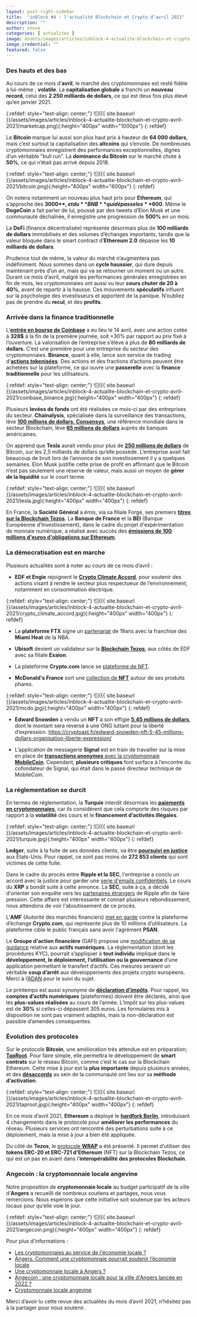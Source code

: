 ```yaml
---
layout: post-right-sidebar
title:  "inBlock #4 : l'actualité Blockchain et Crypto d'avril 2021"
description: ""
author: steve
categories: [ actualites ]
image: assets/images/articles/inblock-4-actualite-blockchain-et-crypto-avril-2021/1.png
image_credential: ""
featured: false
---
```


### Des hauts et des bas

Au cours de ce mois d’**avril**, le marché des cryptomonnaies est resté fidèle à lui-même ; **volatile**. La **capitalisation globale** a franchi un **nouveau record**, celui des **2 250 milliards de dollars**, ce qui est deux fois plus élevé qu’en janvier 2021. 

{:refdef: style="text-align: center;"}
![]({{ site.baseurl }}/assets/images/articles/inblock-4-actualite-blockchain-et-crypto-avril-2021/marketcap.png){:height="400px" width="1000px"}
{: refdef}

Le **Bitcoin** marque lui aussi son plus haut prix à hauteur de **64 000 dollars**, mais c’est surtout la capitalisation des **altcoins** qui s’envole. De nombreuses cryptomonnaies enregistrent des performances exceptionnelles, dignes d’un véritable "bull run". La **dominance du Bitcoin** sur le marché chute à **50%**, ce qui n’était pas arrivé depuis 2018.

{:refdef: style="text-align: center;"}
![]({{ site.baseurl }}/assets/images/articles/inblock-4-actualite-blockchain-et-crypto-avril-2021/bitcoin.png){:height="400px" width="600px"}
{: refdef}

On notera notamment un nouveau plus haut prix pour **Ethereum**, qui s’approche des **3000$**, et du **BNB** qui dépasse les **600$**. Même le **DogeCoin** a fait parler de lui, poussé par des tweets d’Elon Musk et une communauté déchaînée, il enregistre une progression de **500%** en un mois. 

La **DeFi** (finance décentralisée) représente désormais plus de **100 milliards de dollars** immobilisés et des volumes d’échanges importants, tandis que la valeur bloquée dans le smart contract d’**Ethereum 2.0** dépasse les **10 milliards de dollars**. 

Prudence tout de même, la valeur du marché n’augmentera pas indéfiniment. Nous sommes dans un **cycle haussier**, qui dure depuis maintenant près d’un an, mais qui va se retourner un moment ou un autre. Durant ce mois d’avril, malgré les performances générales enregistrées en fin de mois, les cryptomonnaies ont aussi vu leur **cours chuter de 20 à 40%**, avant de repartir à la hausse. Ces mouvements **spéculatifs** influent sur la psychologie des investisseurs et apportent de la panique. N’oubliez pas de prendre du **recul**, et des **profits**.

### Arrivée dans la finance traditionnelle

L’[**entrée en bourse de Coinbase**](https://www.lemonde.fr/economie/article/2021/04/12/l-entree-en-bourse-fracassante-de-coinbase-plate-forme-d-echange-de-bitcoins_6076504_3234.html) a eu lieu le 14 avril, avec une action cotée à **328$** à la fin de la première journée, soit +30% par rapport au prix fixé à l’ouverture. La valorisation de l’entreprise s’élève à plus de **80 milliards de dollars**. C’est une première pour une entreprise du secteur des cryptomonnaies. **Binance**, quant à elle, lance son service de trading d’[**actions tokenisées**](https://www.binance.com/fr/stock-token). Des actions et des fractions d’actions peuvent être achetées sur la plateforme, ce qui ouvre une **passerelle** avec la **finance traditionnelle** pour les utilisateurs.

{:refdef: style="text-align: center;"}
![]({{ site.baseurl }}/assets/images/articles/inblock-4-actualite-blockchain-et-crypto-avril-2021/coinbase_binance.jpg){:height="400px" width="400px"}
{: refdef}

Plusieurs **levées de fonds** ont été réalisées ce mois-ci par des entreprises du secteur. **Chainalysis**, spécialisée dans la surveillance des transactions, lève [**100 millions de dollars**. **Consensys**](https://www.prnewswire.com/news-releases/chainalysis-raises-100-million-at-more-than-2-billion-valuation-to-expand-enterprise-cryptocurrency-data-business-301256550.html), une référence mondiale dans le secteur Blockchain, lève [**65 millions de dollars**](https://consensys.net/blog/press-release/consensys-raises-65-million-to-accelerate-convergence-of-traditional-and-decentralized-finance/) auprès de banques américaines. 

On apprend que **Tesla** aurait vendu pour plus de [**250 millions de dollars**](https://www.coindesk.com/tesla-sold-bitcoin-in-q1-for-proceeds-of-272m) de Bitcoin, sur les 2,5 milliards de dollars qu’elle possède. L’entreprise avait fait beaucoup de bruit lors de l’annonce de son investissement il y a quelques semaines. Elon Musk justifie cette prise de profit en affirmant que le Bitcoin n’est pas seulement une réserve de valeur, mais aussi un moyen de **gérer de la liquidité** sur le court terme.

{:refdef: style="text-align: center;"}
![]({{ site.baseurl }}/assets/images/articles/inblock-4-actualite-blockchain-et-crypto-avril-2021/tesla.jpg){:height="400px" width="400px"}
{: refdef}

En France, la **Société Général** a émis, via sa filiale Forge, ses premiers [**titres sur la Blockchain Tezos**](https://www.lefigaro.fr/flash-eco/la-bei-emet-100-millions-d-euros-d-obligations-numeriques-sur-la-blockchain-ethereum-20210428). La **Banque de France** et la **BEI** (Banque Européenne d’Investissement), dans le cadre du projet d'expérimentation de monnaie numérique, a réalisé avec succès des [**émissions de 100 millions d'euros d'obligations sur Ethereum**](https://cryptoast.fr/banque-europeenne-investissement-blockchain-obligations/). 

### La démocratisation est en marche

Plusieurs actualités sont à noter au cours de ce mois d’avril : 

- **EDF et Engie** rejoignent le [**Crypto Climate Accord**](https://cryptoast.fr/edf-engie-crypto-climate-accord/), pour soutenir des actions visant à rendre le secteur plus respectueux de l’environnement, notamment en consommation électrique. 

{:refdef: style="text-align: center;"}
![]({{ site.baseurl }}/assets/images/articles/inblock-4-actualite-blockchain-et-crypto-avril-2021/crypto_climate_accord.jpg){:height="400px" width="400px"}
{: refdef}

- La **plateforme FTX** signe un [partenariat](https://cryptoast.fr/ftx-partenariat-franchise-nba-miami-heat/) de 19ans avec la franchise des **Miami Heat** de la NBA. 

- **Ubisoft** devient un validateur sur la [**Blockchain Tezos**](https://cryptoast.fr/geant-ubisoft-validateur-tezos-xtz/), aux côtés de EDF avec sa filiale **Exaion**.

- La plateforme **Crypto.com** lance se [plateforme de NFT](https://www.journaldugeek.com/2021/03/25/crypto-com-lance-sa-plateforme-nft-avec-des-contenus-exclusifs-de-snoop-dogg/).

- **McDonald's France** sort une [collection de **NFT**](https://www.journaldugeek.com/2021/04/08/un-big-mac-ou-des-mcnuggets-en-nft-mcdonalds-vous-les-offre/) autour de ses produits phares.

{:refdef: style="text-align: center;"}
![]({{ site.baseurl }}/assets/images/articles/inblock-4-actualite-blockchain-et-crypto-avril-2021/mcdo.jpg){:height="400px" width="400px"}
{: refdef}

- **Edward Snowden** a vendu un **NFT** à son effigie [**5,45 millions de dollars**](https://www.coindesk.com/nsa-whistleblower-edward-snowden-sells-nft-for-5-4m), dont le montant sera reversé à une ONG luttant pour la liberté d’expression.
https://cryptoast.fr/edward-snowden-nft-5-45-millions-dollars-organisation-liberte-expression/

- L’application de messagerie **Signal** est en train de travailler sur la mise en place de [**transactions anonymes** avec la cryptomonnaie **MobileCoin**](https://www.numerama.com/politique/702605-pourquoi-la-derniere-idee-de-signal-pourrait-se-retourner-contre-lui.html). Cependant, **plusieurs critiques** font surface à l’encontre du cofondateur de Signal, qui était dans le passé directeur technique de MobileCoin.

### La réglementation se durcit

En termes de réglementation, la **Turquie** interdit désormais les [**paiements en cryptomonnaies**](https://www.developpez.com/actu/314321/La-Turquie-bannit-l-utilisation-des-cryptomonnaies-pour-le-paiement-des-biens-et-des-services-vers-une-repression-globale-des-Etats-contre-le-bitcoin-et-les-autres-monnaies-cryptographiques/), car ils considèrent que cela comporte des risques par rapport à la **volatilité** des cours et le **financement d’activités illégales**.

{:refdef: style="text-align: center;"}
![]({{ site.baseurl }}/assets/images/articles/inblock-4-actualite-blockchain-et-crypto-avril-2021/turquie.jpg){:height="400px" width="400px"}
{: refdef}

**Ledger**, suite à la fuite de ses données clients, va être [**poursuivi en justice**](https://www.agefi.fr/tech-finance/actualites/quotidien/20210413/ledger-fait-face-a-justice-apres-fuites-donnees-319227) aux États-Unis. Pour rappel, ce sont pas moins de **272 853 clients** qui sont victimes de cette fuite. 

Dans le cadre du procès entre **Ripple et la SEC**, l'entreprise a conclu un accord avec la justice pour garder une [serie d'emails confidentiels](https://cryptoast.fr/proces-ripple-sec-xrp/). Le cours du **XRP** a bondit suite à cette annonce. La **SEC**, suite à ça, a décidé d'orienter son enquête vers les [partenaires étrangers](https://conseilscrypto.com/proces-ripple-sec-sinteresse-partenaires-etrangers/) de Ripple afin de faire pression. Cette affaire est intéressante et connait plusieurs rebondissement, nous attendons de voir l'aboutissement de ce procès.

L’**AMF** (Autorité des marchés financiers) [met en garde](https://cryptoast.fr/autorite-marches-financiers-amf-crypto-com-liste-noire/) contre la plateforme d’échange **Crypto.com**, qui représente plus de 10 millions d’utilisateurs. La plateforme cible le public français sans avoir l'agrément **PSAN**.

Le **Groupe d'action financière** (GAFI) propose une [modification de sa guidance](https://adan.eu/actualite/gafi-developpeurs-lcbft) relative aux **actifs numériques**. La réglementation (dont les procédures KYC), pourrait s’appliquer à **tout individu** impliqué dans le **développement, le déploiement, l’utilisation ou la gouvernance** d’une application permettant le transfert d’actifs. Ces mesures seraient un véritable **coup d’arrêt** aux développements des projets crypto européens. Merci à l’[ADAN](https://twitter.com/adan_asso/status/1384900592196276224) pour le suivi du sujet.

Le printemps est aussi synonyme de [**déclaration d’impôts**](https://www.impots.gouv.fr/portail/actualite/modalites-de-declaration-des-comptes-dactifs-numeriques-detenus-letranger). Pour rappel, les **comptes d’actifs numériques** (plateformes) doivent être déclarés, ainsi que les **plus-values réalisées** au cours de l’année. L’impôt sur les plus-values est de **30%** si celles-ci dépassent 305 euros. 
Les formulaires mis à disposition ne sont pas vraiment adaptés, mais la non-déclaration est passible d’amendes conséquentes. 

### Évolution des protocoles

Sur le protocole **Bitcoin**, une amélioration très attendue est en préparation; [**TapRoot**](https://cryptoast.fr/bitcoin-taproot-smart-contracts-confidentiels/). 
Pour faire simple, elle permettra le développement de **smart contrats** sur le réseau Bitcoin, comme c’est le cas sur la Blockchain Ethereum. Cette mise à jour est la **plus importante** depuis plusieurs années, et des [**désaccords**](https://www.cointribune.com/cours-crypto/bitcoin-btc/bitcoin-btc-core-lactivation-de-taproot-fait-debat/) au sein de la communauté ont lieu sur sa **méthode d’activation**. 


{:refdef: style="text-align: center;"}
![]({{ site.baseurl }}/assets/images/articles/inblock-4-actualite-blockchain-et-crypto-avril-2021/taproot.jpg){:height="400px" width="400px"}
{: refdef}

En ce mois d’avril 2021, **Ethereum** a déployé le [**hardfork Berlin**](https://www.coindesk.com/berlin-hard-fork-is-now-live-on-ethereum), introduisant 4 changements dans le protocole pour **améliorer les performances** du réseau. Plusieurs services ont rencontré des perturbations suite à ce déploiement, mais la mise à jour a bien été appliquée. 

Du côté de **Tezos**, le [protocole **WRAP**](https://journalducoin.com/actualites/ethereum-tezos-cap-historique/) a été présenté. Il permet d’utiliser des **tokens ERC-20 et ERC-721 d'Ethereum** (NFT) sur la Blockchain Tezos, ce qui est un pas en avant dans l’**interopérabilité des protocoles Blockchain**. 

### Angecoin : la cryptomonnaie locale angevine

Notre proposition de **cryptomonnaie locale** au budget participatif de la ville d’**Angers** a recueilli de nombreux soutiens et partages, nous vous remercions. Nous espérons que cette initiative soit soutenue par les acteurs locaux pour qu’elle voie le jour. 

{:refdef: style="text-align: center;"}
![]({{ site.baseurl }}/assets/images/articles/inblock-4-actualite-blockchain-et-crypto-avril-2021/angecoin.png){:height="400px" width="400px"}
{: refdef}

Pour plus d’informations : 
- [Les cryptomonnaies au service de l'économie locale ?](https://cryptoms.fr/economie/2021/02/25/les-cryptomonnaies-au-service-de-l-economie-locale.html)
- [Angers. Comment une cryptomonnaie pourrait soutenir l’économie locale](https://www.ouest-france.fr/pays-de-la-loire/angers-49000/angers-comment-une-cryptomonnaie-pourrait-soutenir-l-economie-locale-d59ccfd6-9c7b-11eb-aadf-3f01139de315)
- [Une cryptomonnaie locale à Angers ?](https://www.angersfrenchtech.com/fox-in-the-city/une-cryptomonnaie-locale-a-angers/)
- [Angecoin : une cryptomonnaie locale pour la ville d'Angers lancée en 2022 ?](https://cryptoast.fr/angers-cryptomonnaie-locale-angecoin/)
- [Cryptomonnaie locale angevine](https://ecrivons.angers.fr/processes/BP2021/f/351/proposals/2123?component_id=351&locale=fr&participatory_process_slug=BP2021)



Merci d’avoir lu cette revue des actualités du mois d’avril 2021, n’hésitez pas à la partager pour nous soutenir.
